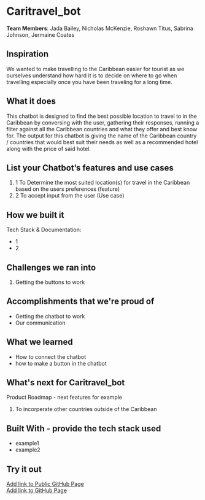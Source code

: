 # Caritravel_bot

[//]: <> (Please use this Winning Hackathon Application as an example:
https://devpost.com/software/rewise-ai-powered-revision-bot)

**Team Members**: Jada Bailey, Nicholas McKenzie, Roshawn Titus, Sabrina Johnson, Jermaine Coates

## Inspiration
We wanted to make travelling to the Caribbean easier for tourist as we ourselves understand how hard it is to decide on where to go when travelling especially once you have been traveling for a long time.

## What it does
This chatbot is designed to find the best possible location to travel to in the Caribbean by conversing with the user, gathering their responses, running a filter against all the Caribbean countries and what they offer and best know for. The output for this chatbot is giving the name of the Caribbean country / countries that would best suit their needs as well as a recommended hotel along with the price of said hotel. 


## List your Chatbot’s features and use cases
1. 1 To Determine the most suited location(s) for travel in the Caribbean based on the users preferences (feature)
1. 2 To accept input from the user (Use case)


## How we built it
Tech Stack & Documentation:
* 1 
* 2


## Challenges we ran into
1. Getting the buttons to work

 
 
## Accomplishments that we're proud of
* Getting the chatbot to work
* Our communication 


## What we learned
* How to connect the chatbot
* how to make a button in the chatbot 


## What's next for Caritravel_bot
Product Roadmap - next features for example
1. To incorperate other countries outside of the Caribbean 



## Built With - provide the tech stack used 
* example1
* example2


## Try it out
[Add link to Public GitHub Page](link) </br>
[Add link to GitHub Page](link)
